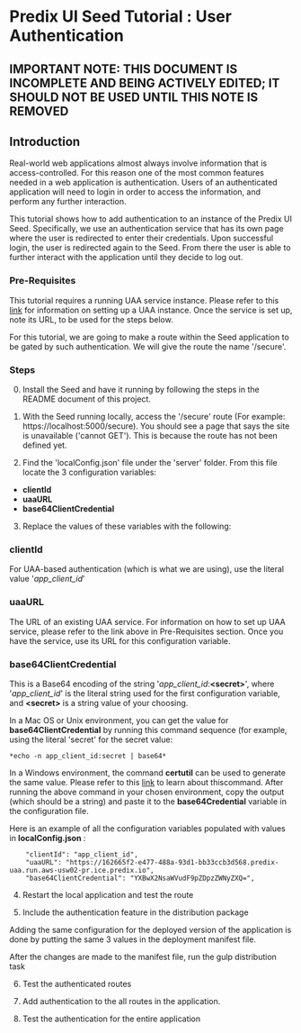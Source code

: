 # Predix UI Seed Tutorial : User Authentication

## IMPORTANT NOTE: THIS DOCUMENT IS INCOMPLETE AND BEING ACTIVELY EDITED; IT SHOULD NOT BE USED UNTIL THIS NOTE IS REMOVED

## Introduction
Real-world web applications almost always involve information that is access-controlled.  For this reason one of the most common features needed in a web application is authentication.  Users of an authenticated application will need to login in order to access the information, and perform any further interaction.

This tutorial shows how to add authentication to an instance of the Predix UI Seed.  Specifically, we use an authentication service that has its own page where the user is redirected to enter their credentials.  Upon successful login, the user is redirected again to the Seed.  From there the user is able to further interact with the application until they decide to log out.


### Pre-Requisites
This tutorial requires a running UAA service instance.  Please refer to this [link]() for information on setting up a UAA instance.  Once the service is set up, note its URL, to be used for the steps below.

For this tutorial, we are going to make a route within the Seed application to be gated by such authentication.  We will give the route the name '/secure'.

### Steps
0. Install the Seed and have it running by following the steps in the README document of this project.
1. With the Seed running locally, access the '/secure' route (For example: https://localhost:5000/secure).  You should see a page that says the site is unavailable ('cannot GET').  This is because the route has not been defined yet.

2. Find the 'localConfig.json' file under the 'server' folder.  From this file locate the 3 configuration variables:
  - **clientId**
  - **uaaURL**
  - **base64ClientCredential**
3. Replace the values of these variables with the following:

  ### clientId
  For UAA-based authentication (which is what we are using), use the literal value '*app_client_id*'
  
  ### uaaURL
  The URL of an existing UAA service.  For information on how to set up UAA service, please refer to the link above in Pre-Requisites section.  Once you have the service, use its URL for this configuration variable.
  
  ### base64ClientCredential
  This is a Base64 encoding of the string '*app_client_id*:**\<secret\>**', where '*app_client_id*' is the literal string used for the first configuration variable, and **\<secret\>** is a string value of your choosing.  
  
  In a Mac OS or Unix environment, you can get the value for **base64ClientCredential** by running this command sequence (for example, using the literal 'secret' for the secret value:


    *echo -n app_client_id:secret | base64*

  In a Windows environment, the command **certutil** can be used to generate the same value.  Please refer to this [link](https://technet.microsoft.com/en-us/library/cc732443\(v=ws.11\).aspx) to learn about thiscommand.
  After running the above command in your chosen environment, copy the output (which should be a string) and paste it to the **base64Credential** variable in the configuration file.

  Here is an example of all the configuration variables populated with values in **localConfig.json** :
  
```
    "clientId": "app_client_id",
    "uaaURL": "https://162665f2-e477-488a-93d1-bb33ccb3d568.predix-uaa.run.aws-usw02-pr.ice.predix.io",
    "base64ClientCredential": "YXBwX2NsaWVudF9pZDpzZWNyZXQ=",
```

4. Restart the local application and test the route


5. Include the authentication feature in the distribution package

  Adding the same configuration for the deployed version of the application is done by putting the same 3 values in the deployment manifest file.
  
  After the changes are made to the manifest file, run the gulp distribution task
  
6. Test the authenticated routes

7. Add authentication to the all routes in the application.

8. Test the authentication for the entire application

